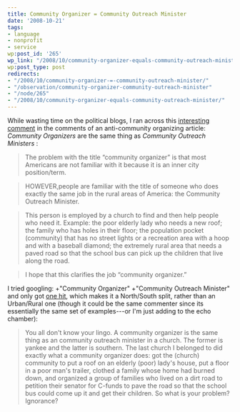 ```yaml
---
title: Community Organizer = Community Outreach Minister
date: '2008-10-21'
tags:
- language
- nonprofit
- service
wp:post_id: '265'
wp_link: "/2008/10/community-organizer-equals-community-outreach-minister/"
wp:post_type: post
redirects:
- "/2008/10/community-organizer-=-community-outreach-minister/"
- "/observation/community-organizer-community-outreach-minister"
- "/node/265"
- "/2008/10/community-organizer-equals-community-outreach-minister/"
---
```


While wasting time on the political blogs, I ran across this [interesting comment](http://mnpublius.com/2008/10/mr-positive-hanging-out-with-team-smear/#comment-27022) in the comments of an anti-community organizing article: _Community Organizers_ are the same thing as _Community Outreach Ministers_ :

>

> The problem with the title “community organizer” is that most Americans are not familiar with it because it is an inner city position/term.

> HOWEVER,people are familiar with the title of someone who does exactly the same job in the rural areas of America: the Community Outreach Minister.

> This person is employed by a church to find and then help people who need it. Example: the poor elderly lady who needs a new roof; the family who has holes in their floor; the population pocket (community) that has no street lights or a recreation area with a hoop and with a baseball diamond; the extremely rural area that needs a paved road so that the school bus can pick up the children that live along the road.

> I hope that this clarifies the job “community organizer.”

I tried googling: +"Community Organizer" +"Community Outreach Minister" and only got [one hit](http://www.topix.com/forum/source/baltimore-sun/T1UQSLM7F4ILA3CLR/post47), which makes it a North/South split, rather than an Urban/Rural one (though it could be the same commenter since its essentially the same set of examples---or I'm just adding to the echo chamber):

>

> You all don't know your lingo. A community organizer is the same thing as an community outreach minister in a church. The former is yankee and the latter is southern. The last church I belonged to did exactly what a community organizer does: got the (church) community to put a roof on an elderly (poor) lady's house, put a floor in a poor man's trailer, clothed a family whose home had burned down, and organized a group of families who lived on a dirt road to petition their senator for C-funds to pave the road so that the school bus could come up it and get their children. So what is your problem? Ignorance?
